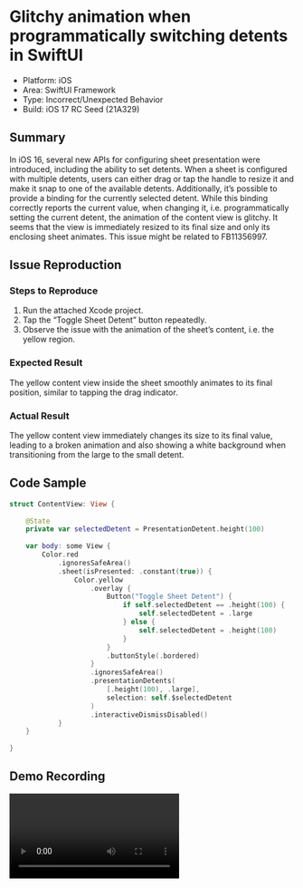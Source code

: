 # Glitchy animation when programmatically switching detents in SwiftUI

- Platform: iOS
- Area: SwiftUI Framework
- Type: Incorrect/Unexpected Behavior
- Build: iOS 17 RC Seed (21A329)

## Summary

In iOS 16, several new APIs for configuring sheet presentation were introduced, including the ability to set detents. When a sheet is configured with multiple detents, users can either drag or tap the handle to resize it and make it snap to one of the available detents. Additionally, it’s possible to provide a binding for the currently selected detent. While this binding correctly reports the current value, when changing it, i.e. programmatically setting the current detent, the animation of the content view is glitchy. It seems that the view is immediately resized to its final size and only its enclosing sheet animates. This issue might be related to FB11356997.

## Issue Reproduction

### Steps to Reproduce

1. Run the attached Xcode project.
2. Tap the “Toggle Sheet Detent” button repeatedly.
3. Observe the issue with the animation of the sheet’s content, i.e. the yellow region.

### Expected Result

The yellow content view inside the sheet smoothly animates to its final position, similar to tapping the drag indicator.

### Actual Result

The yellow content view immediately changes its size to its final value, leading to a broken animation and also showing a white background when transitioning from the large to the small detent.

## Code Sample

```swift
struct ContentView: View {
    
    @State
    private var selectedDetent = PresentationDetent.height(100)
    
    var body: some View {
        Color.red
            .ignoresSafeArea()
            .sheet(isPresented: .constant(true)) {
                Color.yellow
                    .overlay {
                        Button("Toggle Sheet Detent") {
                            if self.selectedDetent == .height(100) {
                                self.selectedDetent = .large
                            } else {
                                self.selectedDetent = .height(100)
                            }
                        }
                        .buttonStyle(.bordered)
                    }
                    .ignoresSafeArea()
                    .presentationDetents(
                        [.height(100), .large],
                        selection: self.$selectedDetent
                    )
                    .interactiveDismissDisabled()
            }
    }
    
}
```

## Demo Recording

<video width="300" src="https://github.com/structuredpath/AppleBugReports/assets/533299/2f6c5e8f-36d6-47f6-9f00-2fd0e14d14de">

## Environment

- iOS 17
- Xcode 15 RC
- iOS Simulator / iPhone SE 3rd Gen / iPhone 12 / iPhone 13 mini
